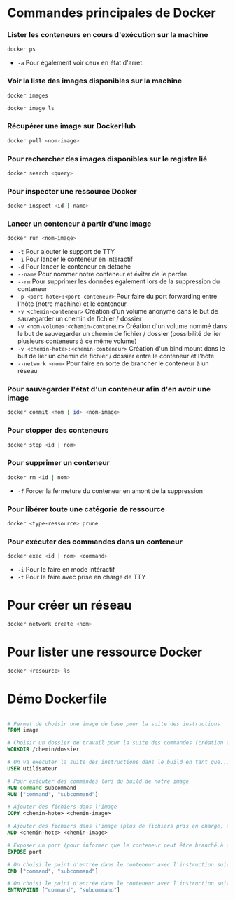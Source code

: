 # Commandes principales de Docker

### Lister les conteneurs en cours d'exécution sur la machine 

```bash
docker ps
```

* `-a` Pour également voir ceux en état d'arret.

### Voir la liste des images disponibles sur la machine 

```bash
docker images

docker image ls
```

### Récupérer une image sur DockerHub 

```bash
docker pull <nom-image>
```

### Pour rechercher des images disponibles sur le registre lié 

```bash
docker search <query>
```

### Pour inspecter une ressource Docker

```bash
docker inspect <id | name>
```

### Lancer un conteneur à partir d'une image 

```bash
docker run <nom-image>
```

* `-t` Pour ajouter le support de TTY
* `-i` Pour lancer le conteneur en interactif 
* `-d` Pour lancer le conteneur en détaché
* `--name` Pour nommer notre conteneur et éviter de le perdre 
* `--rm` Pour supprimer les données également lors de la suppression du conteneur
* `-p <port-hote>:<port-conteneur>` Pour faire du port forwarding entre l'hôte (notre machine) et le conteneur
* `-v <chemin-conteneur>` Création d'un volume anonyme dans le but de sauvegarder un chemin de fichier / dossier
* `-v <nom-volume>:<chemin-conteneur>` Création d'un volume nommé  dans le but de sauvegarder un chemin de fichier / dossier (possibilité de lier plusieurs conteneurs à ce même volume)
* `-v <chemin-hote>:<chemin-conteneur>` Création d'un bind mount dans le but de lier un chemin de fichier / dossier entre le conteneur et l'hôte
* `--network <nom>` Pour faire en sorte de brancher le conteneur à un réseau

### Pour sauvegarder l'état d'un conteneur afin d'en avoir une image 

```bash
docker commit <nom | id> <nom-image>
```

### Pour stopper des conteneurs

```bash
docker stop <id | nom>
```

### Pour supprimer un conteneur 

```bash
docker rm <id | nom>
```

* `-f` Forcer la fermeture du conteneur en amont de la suppression

### Pour libérer toute une catégorie de ressource

```bash
docker <type-ressource> prune
```

### Pour exécuter des commandes dans un conteneur

```bash
docker exec <id | nom> <command>
```

* `-i` Pour le faire en mode intéractif
* `-t` Pour le faire avec prise en charge de TTY

# Pour créer un réseau

```bash
docker network create <nom>
```

# Pour lister une ressource Docker 

```bash
docker <resource> ls
```

# Démo Dockerfile

```dockerfile

# Permet de choisir une image de base pour la suite des instructions
FROM image 

# Choisir un dossier de travail pour la suite des commandes (création à la volée si non existant)
WORKDIR /chemin/dossier

# On va exécuter la suite des instructions dans le build en tant que...
USER utilisateur

# Pour exécuter des commandes lors du build de notre image
RUN command subcommand 
RUN ["command", "subcommand"]

# Ajouter des fichiers dans l'image
COPY <chemin-hote> <chemin-image>

# Ajouter des fichiers dans l'image (plus de fichiers pris en charge, désarchivage à la volée)
ADD <chemin-hote> <chemin-image>

# Exposer un port (pour informer que le conteneur peut être branché à ce port)
EXPOSE port

# On choisi le point d'entrée dans le conteneur avec l'instruction suivante
CMD ["command", "subcommand"]

# On choisi le point d'entrée dans le conteneur avec l'instruction suivante (Plus resctrictive et utilisée pour faire des conteneurs utilitaires)
ENTRYPOINT ["command", "subcommand"]
```
